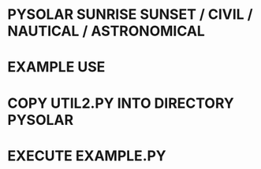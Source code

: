 # PYSOLAR SUNRISE SUNSET / CIVIL / NAUTICAL / ASTRONOMICAL

# EXAMPLE USE
# COPY UTIL2.PY INTO DIRECTORY PYSOLAR
# EXECUTE EXAMPLE.PY


